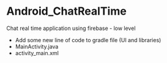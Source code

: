 # Android_ChatRealTime
Chat real time application using firebase - low level

- Add some new line of code to gradle file (UI and libraries)
- MainActivity.java
- activity_main.xml
